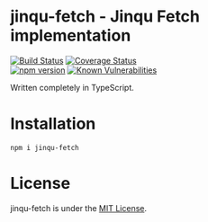 # jinqu-fetch - Jinqu Fetch implementation

[![Build Status](https://travis-ci.org/jin-qu/jinqu-fetch.svg?branch=master)](https://travis-ci.org/jin-qu/jinqu-fetch)
[![Coverage Status](https://coveralls.io/repos/github/jin-qu/jinqu-fetch/badge.svg?branch=master)](https://coveralls.io/github/jin-qu/jinqu-fetch?branch=master)	
[![npm version](https://badge.fury.io/js/.svg)](https://badge.fury.io/js/jinqu-fetch)
<a href="https://snyk.io/test/npm/jinqu-fetch"><img src="https://snyk.io/test/npm/jinqu-fetch/badge.svg" alt="Known Vulnerabilities" data-canonical-src="https://snyk.io/test/npm/jinqu-fetch" style="max-width:100%;"></a>

Written completely in TypeScript.

# Installation
```
npm i jinqu-fetch
```

# License
jinqu-fetch is under the [MIT License](LICENSE).
